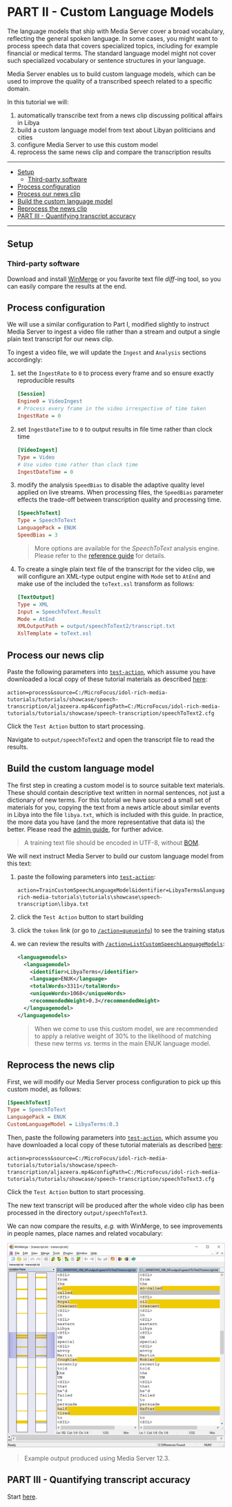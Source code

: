 # PART II - Custom Language Models

The language models that ship with Media Server cover a broad vocabulary, reflecting the general spoken language. In some cases, you might want to process speech data that covers specialized topics, including for example financial or medical terms.  The standard language model might not cover such specialized vocabulary or sentence structures in your language.

Media Server enables us to build custom language models, which can be used to improve the quality of a transcribed speech related to a specific domain.

In this tutorial we will:

1. automatically transcribe text from a news clip discussing political affairs in Libya
1. build a custom language model from text about Libyan politicians and cities
1. configure Media Server to use this custom model
1. reprocess the same news clip and compare the transcription results

---
<!-- TOC -->

- [Setup](#setup)
  - [Third-party software](#third-party-software)
- [Process configuration](#process-configuration)
- [Process our news clip](#process-our-news-clip)
- [Build the custom language model](#build-the-custom-language-model)
- [Reprocess the news clip](#reprocess-the-news-clip)
- [PART III - Quantifying transcript accuracy](#part-iii---quantifying-transcript-accuracy)

<!-- /TOC -->
---

## Setup

### Third-party software

Download and install [WinMerge](http://winmerge.org/downloads/) or you favorite text file *diff*-ing tool, so you can easily compare the results at the end.

## Process configuration

We will use a similar configuration to Part I, modified slightly to instruct Media Server to ingest a video file rather than a stream and output a single plain text transcript for our news clip.

To ingest a video file, we will update the `Ingest` and `Analysis` sections accordingly:

1. set the `IngestRate` to `0` to process every frame and so ensure exactly reproducible results

    ```ini
    [Session]
    Engine0 = VideoIngest
    # Process every frame in the video irrespective of time taken
    IngestRate = 0
    ```

1. set `IngestDateTime` to `0` to output results in file time rather than clock time

    ```ini
    [VideoIngest]
    Type = Video
    # Use video time rather than clock time
    IngestDateTime = 0
    ```

1. modify the analysis `SpeedBias` to disable the adaptive quality level applied on live streams.  When processing files, the `SpeedBias` parameter effects the trade-off between transcription quality and processing time.

    ```ini
    [SpeechToText]
    Type = SpeechToText
    LanguagePack = ENUK
    SpeedBias = 3
    ```

    > More options are available for the *SpeechToText* analysis engine.  Please refer to the [reference guide](https://www.microfocus.com/documentation/idol/IDOL_12_13/MediaServer_12.13_Documentation/Help/index.html#Configuration/Analysis/SpeechToText/_SpeechToText.htm) for details.

1. To create a single plain text file of the transcript for the video clip, we will configure an XML-type output engine with `Mode` set to `AtEnd` and make use of the included the `toText.xsl` transform as follows:

    ```ini
    [TextOutput]
    Type = XML
    Input = SpeechToText.Result
    Mode = AtEnd
    XMLOutputPath = output/speechToText2/transcript.txt
    XslTemplate = toText.xsl
    ```

## Process our news clip

Paste the following parameters into [`test-action`](http://127.0.0.1:14000/a=admin#page/console/test-action), which assume you have downloaded a local copy of these tutorial materials as described [here](../../setup/SETUP.md#obtaining-tutorial-materials):

```url
action=process&source=C:/MicroFocus/idol-rich-media-tutorials/tutorials/showcase/speech-transcription/aljazeera.mp4&configPath=C:/MicroFocus/idol-rich-media-tutorials/tutorials/showcase/speech-transcription/speechToText2.cfg
```

Click the `Test Action` button to start processing.

Navigate to `output/speechToText2` and open the transcript file to read the results.

## Build the custom language model

The first step in creating a custom model is to source suitable text materials.  These should contain descriptive text written in normal sentences, not just a dictionary of new terms. For this tutorial we have sourced a small set of materials for you, copying the text from a news article about similar events in Libya into the file `libya.txt`, which is included with this guide.  In practice, the more data you have (and the more representative that data is) the better. Please read the [admin guide](https://www.microfocus.com/documentation/idol/IDOL_12_13/MediaServer_12.13_Documentation/Help/Content/Training/CustomLM_Introduction.htm), for further advice.

> A training text file should be encoded in UTF-8, without [BOM](https://en.wikipedia.org/wiki/Byte_order_mark#UTF-8).

We will next instruct Media Server to build our custom language model from this text:

1. paste the following parameters into [`test-action`](http://127.0.0.1:14000/a=admin#page/console/test-action):
    ```url
    action=TrainCustomSpeechLanguageModel&identifier=LibyaTerms&languagepack=ENUK&textpath=C:\MicroFocus\idol-rich-media-tutorials\tutorials\showcase\speech-transcription\libya.txt
    ```
1. click the `Test Action` button to start building
1. click the `token` link (or go to [`/action=queueinfo`](http://127.0.0.1:14000/a=queueinfo&queuename=TrainCustomSpeechLanguageModel&queueaction=getstatus)) to see the training status
1. we can review the results with [`/action=ListCustomSpeechLanguageModels`](http://127.0.0.1:14000/action=ListCustomSpeechLanguageModels):

    ```xml
    <languagemodels>
      <languagemodel>
        <identifier>LibyaTerms</identifier>
        <language>ENUK</language>
        <totalWords>3311</totalWords>
        <uniqueWords>1068</uniqueWords>
        <recommendedWeight>0.3</recommendedWeight>
      </languagemodel>
    </languagemodels>
    ```

    > When we come to use this custom model, we are recommended to apply a relative weight of 30% to the likelihood of matching these new terms *vs.* terms in the main ENUK language model.

## Reprocess the news clip

First, we will modify our Media Server process configuration to pick up this custom model, as follows:

```ini
[SpeechToText]
Type = SpeechToText
LanguagePack = ENUK
CustomLanguageModel = LibyaTerms:0.3
```

Then, paste the following parameters into [`test-action`](http://127.0.0.1:14000/a=admin#page/console/test-action), which assume you have downloaded a local copy of these tutorial materials as described [here](../../setup/SETUP.md#obtaining-tutorial-materials):

```url
action=process&source=C:/MicroFocus/idol-rich-media-tutorials/tutorials/showcase/speech-transcription/aljazeera.mp4&configPath=C:/MicroFocus/idol-rich-media-tutorials/tutorials/showcase/speech-transcription/speechToText3.cfg
```

Click the `Test Action` button to start processing.

The new text transcript will be produced after the whole video clip has been processed in the directory `output/speechToText3`.

We can now compare the results, *e.g.* with WinMerge, to see improvements in people names, place names and related vocabulary:

![news-srt](./figs/language-model-diff.png)

> Example output produced using Media Server 12.3.

## PART III - Quantifying transcript accuracy

Start [here](PART_III.md).
